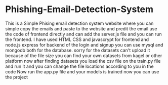 # Phishing-Email-Detection-System
This is a Simple Phising email detection system website where  you can simple copy the emails and paste to the website and predit the email use the code of frontend directly and can add the server.js file and you can run the frontend. 
I have used HTML CSS and javascrypt for frontend and node.js express for backend of the login and signup you can use mysql and mongodb both for the database.
sorry for the datasets can't upload it because of the file size you can find your own datasets from kagel or other platform 
now after finding datasets you load the csv file on the train.py file and run it 
and you can change the file locations according to you in the code 
Now run the app.py file and your models is trained now you can use the project 
